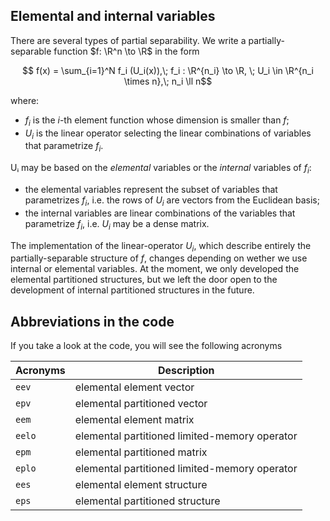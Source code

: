 ## Elemental and internal variables

There are several types of partial separability.
We write a partially-separable function $f: \R^n \to \R$ in the form
```math
  f(x) = \sum_{i=1}^N f_i (U_i(x)),\; f_i : \R^{n_i} \to \R, \; U_i \in \R^{n_i \times n},\; n_i \ll n
```
where:
* $f_i$ is the $i$-th element function whose dimension is smaller than $f$;
* $U_i$ is the linear operator selecting the linear combinations of variables that parametrize $f_i$.

Uᵢ may be based on the *elemental* variables or the *internal* variables of $f_i$:
- the elemental variables represent the subset of variables that parametrizes $f_i$, i.e. the rows of $U_i$ are vectors from the Euclidean basis;
- the internal variables are linear combinations of the variables that parametrize $f_i$, i.e. $U_i$ may be a dense matrix.

The implementation of the linear-operator $U_i$, which describe entirely the partially-separable structure of $f$, changes depending on wether we use internal or elemental variables.
At the moment, we only developed the elemental partitioned structures, but we left the door open to the development of internal partitioned structures in the future.

## Abbreviations in the code
If you take a look at the code, you will see the following acronyms

Acronyms  | Description
----------|------------
`eev`     | elemental element vector
`epv`     | elemental partitioned vector
`eem`     | elemental element matrix
`eelo`    | elemental partitioned limited-memory operator
`epm`     | elemental partitioned matrix
`eplo`    | elemental partitioned limited-memory operator
`ees`     | elemental element structure
`eps`     | elemental partitioned structure